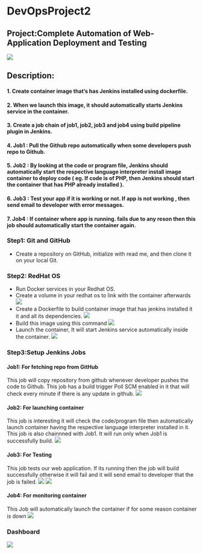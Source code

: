 # DevOpsProject2
## Project:Complete Automation of Web-Application Deployment and Testing
![](images/0.png)
## Description:
#### 1. Create container image that’s has Jenkins installed using dockerfile.
#### 2. When we launch this image, it should automatically starts Jenkins service in the container.
#### 3. Create a job chain of job1, job2, job3 and job4 using build pipeline plugin in Jenkins.
#### 4. Job1 : Pull the Github repo automatically when some developers push repo to Github.
#### 5. Job2 : By looking at the code or program file, Jenkins should automatically start the respective language interpreter install image container to deploy code ( eg. If code is of PHP, then Jenkins should start the container that has PHP already installed ).
#### 6. Job3 : Test your app if it is working or not. If app is not working , then send email to developer with error messages.
#### 7. Job4 : If container where app is running. fails due to any reson then this job should automatically start the container again.

### Step1: Git and GitHub
  * Create a repository on GitHub, initialize with read me, and then clone it on your local Git.

### Step2: RedHat OS
  * Run Docker services in your Redhat OS.
  * Create a volume in your redhat os to link with the container afterwards
  ![](images/1.jpg)
  * Create a Dockerfile to build container image that has jenkins installed it it and all its     dependencies.
  ![](images/2.png)
  * Build this image using this command
  ![](images/3.png)
  * Launch the container, It will start Jenkins service automatically inside the container.
  ![](images/4.jpg)

### Step3:Setup Jenkins Jobs
#### Job1: For fetching repo from GitHub
This job will copy repository from github whenever developer pushes the code to Github. This job has a build trigger Poll SCM enabled in it that will check every minute if there is any update in github.
![](images/5.png)
#### Job2: For launching container
This job is interesting it will check the code/program file then automatically launch container having the respective language interpreter installed in it. This job is also chainnned with Job1. It will run only when Job1 is successfully build.
![](images/6.png)
#### Job3: For Testing
This job tests our web application. If its running then the job will build successfully otherwise it will fail and it will send email to developer that the job is failed.
![](images/7.png)
![](images/8.png)
#### Job4: For monitoring container
This Job will automatically launch the container if for some reason container is down
![](images/8.png)

### Dashboard
![](images/0.png)

